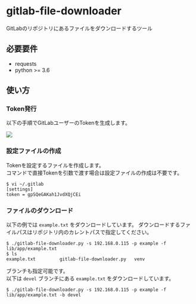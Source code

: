 # gitlab-file-downloader

GitLabのリポジトリにあるファイルをダウンロードするツール

## 必要要件

* requests
* python >= 3.6

## 使い方

### Token発行

以下の手順でGitLabユーザーのTokenを生成します。

[![](./img/create_gitlab_token.gif)](./img/create_gitlab_token.gif)

### 設定ファイルの作成

Tokenを設定するファイルを作成します。  
コマンドで直接Tokenを引数で渡す場合は設定ファイルの作成は不要です。

```
$ vi ~/.gitlab
[settings]
token = gpSQeGAKah1JvdXQjCEi
```

### ファイルのダウンロード

以下の例では `example.txt` をダウンロードしています。
ダウンロードするファイルパスはリポジトリ内のカレントパスで指定してください。

```
$ ./gitlab-file-downloader.py -s 192.168.0.115 -p example -f lib/app/example.txt
$ ls
example.txt         gitlab-file-downloader.py   venv
```

ブランチも指定可能です。  
以下は `devel` ブランチにある `example.txt` をダウンロードしています。

```
$ ./gitlab-file-downloader.py -s 192.168.0.115 -p example -f lib/app/example.txt -b devel
```
